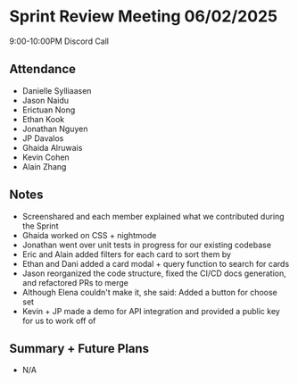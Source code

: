 # Sprint Review Meeting 06/02/2025
9:00-10:00PM Discord Call

## Attendance 
- Danielle Sylliaasen
- Jason Naidu
- Erictuan Nong
- Ethan Kook
- Jonathan Nguyen
- JP Davalos
- Ghaida Alruwais
- Kevin Cohen
- Alain Zhang

## Notes
- Screenshared and each member explained what we contributed during the Sprint
- Ghaida worked on CSS + nightmode
- Jonathan went over unit tests in progress for our existing codebase
- Eric and Alain added filters for each card to sort them by
- Ethan and Dani added a card modal + query function to search for cards
- Jason reorganized the code structure, fixed the CI/CD docs generation, and refactored PRs to merge
- Although Elena couldn't make it, she said: Added a button for choose set
- Kevin + JP made a demo for API integration and provided a public key for us to work off of

## Summary + Future Plans
- N/A
